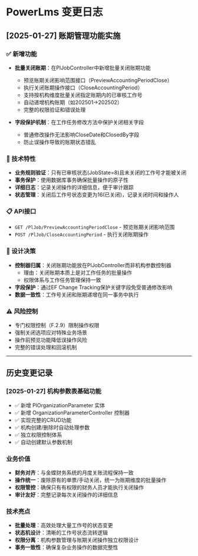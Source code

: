 ﻿# PowerLms 变更日志

## [2025-01-27] 账期管理功能实施

### ✅ 新增功能
- **批量关闭账期**：在PlJobController中新增批量关闭账期功能
  - 预览账期关闭影响范围接口（PreviewAccountingPeriodClose）
  - 执行关闭账期操作接口（CloseAccountingPeriod）
  - 支持按机构维度批量关闭指定账期内的已审核工作号
  - 自动递增机构账期（如202501→202502）
  - 完整的权限验证和错误处理

- **字段保护机制**：在工作任务修改方法中保护关闭相关字段
  - 普通修改操作无法影响CloseDate和ClosedBy字段
  - 防止误操作导致的账期状态错乱

### 🔧 技术特性
- **业务规则验证**：只有已审核状态(JobState=8)且未关闭的工作号才能被关闭
- **事务保护**：使用数据库事务确保批量操作的原子性
- **详细日志**：记录关闭操作的详细信息，便于审计跟踪
- **状态管理**：关闭后工作号状态变更为16(已关闭)，记录关闭时间和操作人

### 📋 API接口
- `GET /PlJob/PreviewAccountingPeriodClose` - 预览账期关闭影响范围
- `POST /PlJob/CloseAccountingPeriod` - 执行关闭账期操作

### 🎯 设计决策
- **控制器归属**：关闭账期功能放在PlJobController而非机构参数控制器
  - 理由：关闭账期本质上是对工作任务的批量操作
  - 权限体系与工作任务管理保持一致
- **字段保护**：通过EF Change Tracking保护关键字段免受普通修改影响
- **数据一致性**：工作号关闭和账期递增在同一事务中执行

### ⚠️ 风险控制
- 专门权限控制（F.2.9）限制操作权限
- 强制关闭选项应对特殊业务场景
- 操作前预览功能降低误操作风险
- 完整的错误处理和回滚机制

---

## 历史变更记录

### [2025-01-27] 机构参数表基础功能
- ✅ 新增 PlOrganizationParameter 实体
- ✅ 新增 OrganizationParameterController 控制器
- ✅ 实现完整的CRUD功能
- ✅ 机构创建/删除时自动处理参数
- ✅ 独立权限控制体系
- ✅ 自动创建默认参数机制

### 业务价值
- **财务对齐**：与金蝶财务系统的月度关账流程保持一致
- **操作统一**：废除原有的单票/手动关闭，统一为账期维度的批量操作
- **权限管控**：确保只有有权限的财务人员才能执行关闭操作
- **审计友好**：完整记录每次关闭操作的详细信息

### 技术亮点
- **批量处理**：高效处理大量工作号的状态变更
- **状态机设计**：清晰的工作号状态流转逻辑
- **权限分离**：机构参数管理与账期关闭操作独立权限设计
- **事务一致性**：确保复杂业务操作的数据完整性